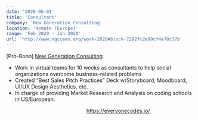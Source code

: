 ```yaml
---
date: '2020-06-01'
title: 'Consultant'
company: 'New Generation Consulting'
location: 'Remote (Europe)'
range: 'Feb 2020 - Jun 2020'
url: 'http://www.ngccems.org/work-2020#block-7292fc2e99cf4e78c37b'
---
```

[Pro-Bono] [New Generation Consulting](http://www.ngccems.org/work-2020#block-7292fc2e99cf4e78c37b)
<br>

- Work in virtual teams for 10 weeks as consultants to help social organizations overcome business-related problems
- Created “Best Sales Pitch Practices” Deck w/Storyboard, Moodboard, UI/UX Design Aesthetics, etc.
- In charge of providing Market Research and Analysis on coding schools in US/European.

<span style="color:#FFFFFF">Case Project - Everyone Codes:</span> https://everyonecodes.io/